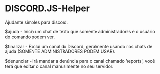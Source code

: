 # DISCORD.JS-Helper
Ajudante simples para discord.

$ajuda - Inicia um chat de texto que somente administradores e o usuário do comando podem ver.

$finalizar - Exclui um canal do Discord, geralmente usando nos chats de ajuda (SOMENTE ADMINISTRADORES PODEM USAR).

$denunciar - Irá mandar a denúncia para o canal chamado 'reports', você terá que editar o canal manualmente no seu servidor.
